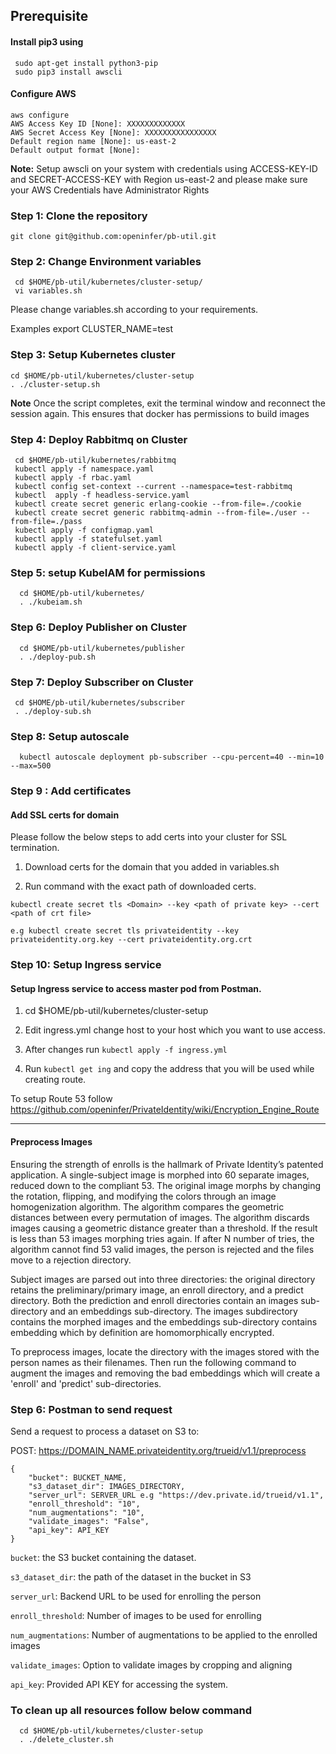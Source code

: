 ## Prerequisite


#### Install pip3 using 
     sudo apt-get install python3-pip
     sudo pip3 install awscli

#### Configure AWS
    aws configure 
    AWS Access Key ID [None]: XXXXXXXXXXXXX
    AWS Secret Access Key [None]: XXXXXXXXXXXXXXXX
    Default region name [None]: us-east-2
    Default output format [None]:
**Note:** Setup awscli on your system with credentials using ACCESS-KEY-ID and SECRET-ACCESS-KEY with Region us-east-2 and please make sure your AWS Credentials have Administrator Rights

### Step 1: Clone the repository

    git clone git@github.com:openinfer/pb-util.git 

### Step 2: Change Environment variables
     cd $HOME/pb-util/kubernetes/cluster-setup/
     vi variables.sh

Please change variables.sh according to your requirements. 

Examples
     export CLUSTER_NAME=test

### Step 3: Setup Kubernetes cluster

    cd $HOME/pb-util/kubernetes/cluster-setup
    . ./cluster-setup.sh 

**Note** Once the script completes, exit the terminal window and reconnect the session again. This ensures that docker has permissions to build images

### Step 4: Deploy Rabbitmq on Cluster
     
     cd $HOME/pb-util/kubernetes/rabbitmq
     kubectl apply -f namespace.yaml
     kubectl apply -f rbac.yaml
     kubectl config set-context --current --namespace=test-rabbitmq
     kubectl  apply -f headless-service.yaml
     kubectl create secret generic erlang-cookie --from-file=./cookie
     kubectl create secret generic rabbitmq-admin --from-file=./user --from-file=./pass
     kubectl apply -f configmap.yaml
     kubectl apply -f statefulset.yaml
     kubectl apply -f client-service.yaml

### Step 5: setup KubeIAM for permissions

      cd $HOME/pb-util/kubernetes/
      . ./kubeiam.sh

### Step 6: Deploy Publisher on Cluster
  
      cd $HOME/pb-util/kubernetes/publisher
      . ./deploy-pub.sh

### Step 7: Deploy Subscriber on Cluster
  
     cd $HOME/pb-util/kubernetes/subscriber
     . ./deploy-sub.sh

### Step 8: Setup autoscale

      kubectl autoscale deployment pb-subscriber --cpu-percent=40 --min=10 --max=500

### Step 9 : Add certificates 

#### Add SSL certs for domain 

Please follow the below steps to add certs into your cluster for SSL termination.

1. Download certs for the domain that you added in variables.sh

2. Run command with the exact path of downloaded certs.

```kubectl create secret tls <Domain> --key <path of private key> --cert <path of crt file>``` 

    e.g kubectl create secret tls privateidentity --key privateidentity.org.key --cert privateidentity.org.crt

### Step 10: Setup Ingress service

#### Setup Ingress service to access master pod from Postman.

1. cd $HOME/pb-util/kubernetes/cluster-setup 

2. Edit ingress.yml change host to your host which you want to use access.

3. After changes run `kubectl apply -f ingress.yml`

4. Run `kubectl get ing` and copy the address that you will be used while creating route.

To setup Route 53 follow https://github.com/openinfer/PrivateIdentity/wiki/Encryption_Engine_Route


***

#### Preprocess Images

Ensuring the strength of enrolls is the hallmark of Private Identity’s patented application.  A single-subject image is morphed into 60 separate images, reduced down to the compliant 53.  The original image morphs by changing the rotation, flipping, and modifying the colors through an image homogenization algorithm.  The algorithm compares the geometric distances between every permutation of images.   The algorithm discards images causing a geometric distance greater than a threshold.  If the result is less than 53 images morphing tries again.  If after N number of tries, the algorithm cannot find 53 valid images, the person is rejected and the files move to a rejection directory.   

Subject images are parsed out into three directories: the original directory retains the preliminary/primary image, an enroll directory, and a predict directory.  Both the prediction and enroll directories contain an images sub-directory and an embeddings sub-directory.  The images subdirectory contains the morphed images and the embeddings sub-directory contains embedding which by definition are  homomorphically encrypted.  

To preprocess images, locate the directory with the images stored with the person names as their filenames.
Then run the following command to augment the images and removing the bad embeddings which will create a 'enroll' and 'predict' sub-directories. 

### Step 6: Postman to send request

Send a request to process a dataset on S3 to: 

POST: https://DOMAIN_NAME.privateidentity.org/trueid/v1.1/preprocess

```
{
    "bucket": BUCKET_NAME,
    "s3_dataset_dir": IMAGES_DIRECTORY,
    "server_url": SERVER_URL e.g "https://dev.private.id/trueid/v1.1",
    "enroll_threshold": "10", 
    "num_augmentations": "10",
    "validate_images": "False",
    "api_key": API_KEY
}
```

`bucket`: the S3 bucket containing the dataset.

`s3_dataset_dir`: the path of the dataset in the bucket in S3

`server_url`: Backend URL to be used for enrolling the person

`enroll_threshold`: Number of images to be used for enrolling

`num_augmentations`: Number of augmentations to be applied to the enrolled images

`validate_images`: Option to validate images by cropping and aligning

`api_key`: Provided API KEY for accessing the system.


### To clean up all resources follow below command

      cd $HOME/pb-util/kubernetes/cluster-setup
      . ./delete_cluster.sh
